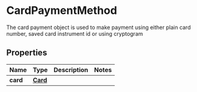 

# CardPaymentMethod

The card payment object is used to make payment using either plain card number, saved card instrument id or using cryptogram 

## Properties

| Name | Type | Description | Notes |
|------------ | ------------- | ------------- | -------------|
|**card** | [**Card**](Card.md) |  |  |



